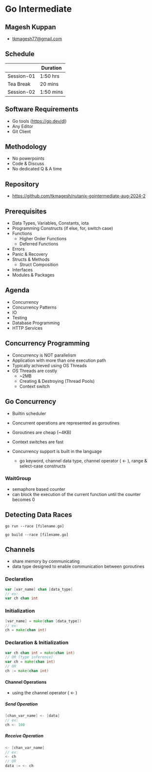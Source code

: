 # Go Intermediate

## Magesh Kuppan
- tkmagesh77@gmail.com

## Schedule
|       | Duration |
|-------|----------|
| Session-01 | 1:50 hrs |
| Tea Break | 20 mins |
| Session-02 | 1:50 mins |

## Software Requirements
- Go tools (https://go.dev/dl)
- Any Editor
- Git Client

## Methodology
- No powerpoints
- Code & Discuss
- No dedicated Q & A time

## Repository
- https://github.com/tkmagesh/nutanix-gointermediate-aug-2024-2

## Prerequisites
- Data Types, Variables, Constants, iota
- Programming Constructs (if else, for, switch case)
- Functions
    - Higher Order Functions
    - Deferred Functions
- Errors
- Panic & Recovery
- Structs & Methods
    - Struct Composition
- Interfaces
- Modules & Packages

## Agenda
- Concurrency
- Concurrency Patterns
- IO
- Testing
- Database Programming
- HTTP Services

## Concurrency Programming
- Concurrency is NOT parallelism
- Application with more than one execution path
- Typically achieved using OS Threads
- OS Threads are costly
    - ~2MB 
    - Creating & Destroying (Thread Pools)
    - Context switch
## Go Concurrency
- Builtin scheduler
- Concurrent operations are represented as goroutines
- Goroutines are cheap (~4KB)
- Context switches are fast

- Concurrency support is built in the language
    - go keyword, channel data type, channel operator ( <- ), range & select-case constructs

### WaitGroup
- semaphore based counter
- can block the execution of the current function until the counter becomes 0

## Detecting Data Races
```
go run --race [filename.go]
```
```
go build --race [filename.go]
```

## Channels 
- share memory by communicating
- data type designed to enable communication between goroutines
### Declaration
```go
var [var_name] chan [data_type]
// ex:
var ch chan int
```
### Initialization
```go
[var_name] = make(chan [data_type])
// ex:
ch = make(chan int)
```
### Declaration & Initialization
```go
var ch chan int = make(chan int)
// OR (type inference)
var ch = make(chan int)
// OR
ch := make(chan int)
```
#### Channel Operations
- using the channel operator ( <- )
##### Send Operation
```go
[chan_var_name] <- [data]
// ex:
ch <- 100
```
##### Receive Operation
```go
<- [chan_var_name]
// ex:
<- ch
// OR
data := <- ch
```


